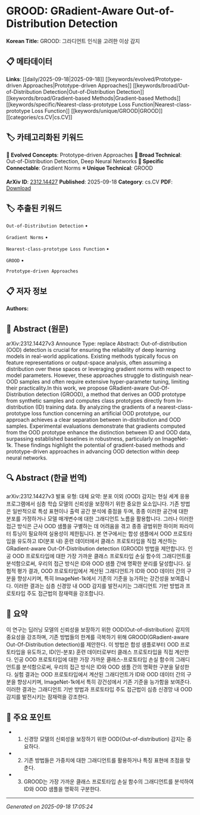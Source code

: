 
# GROOD: GRadient-Aware Out-of-Distribution Detection

**Korean Title:** GROOD: 그라디언트 인식을 고려한 이상 감지

## 📋 메타데이터

**Links**: [[daily/2025-09-18|2025-09-18]] [[keywords/evolved/Prototype-driven Approaches|Prototype-driven Approaches]] [[keywords/broad/Out-of-Distribution Detection|Out-of-Distribution Detection]] [[keywords/broad/Gradient-based Methods|Gradient-based Methods]] [[keywords/specific/Nearest-class-prototype Loss Function|Nearest-class-prototype Loss Function]] [[keywords/unique/GROOD|GROOD]] [[categories/cs.CV|cs.CV]]

## 🏷️ 카테고리화된 키워드
**🚀 Evolved Concepts**: Prototype-driven Approaches
**🔬 Broad Technical**: Out-of-Distribution Detection, Deep Neural Networks
**🔗 Specific Connectable**: Gradient Norms
**⭐ Unique Technical**: GROOD

**ArXiv ID**: [2312.14427](https://arxiv.org/abs/2312.14427)
**Published**: 2025-09-18
**Category**: cs.CV
**PDF**: [Download](https://arxiv.org/pdf/2312.14427.pdf)


## 🏷️ 추출된 키워드



`Out-of-Distribution Detection` • 

`Gradient Norms` • 

`Nearest-class-prototype Loss Function` • 

`GROOD` • 

`Prototype-driven Approaches`



## 📋 저자 정보

**Authors:** 

## 📄 Abstract (원문)

arXiv:2312.14427v3 Announce Type: replace 
Abstract: Out-of-distribution (OOD) detection is crucial for ensuring the reliability of deep learning models in real-world applications. Existing methods typically focus on feature representations or output-space analysis, often assuming a distribution over these spaces or leveraging gradient norms with respect to model parameters. However, these approaches struggle to distinguish near-OOD samples and often require extensive hyper-parameter tuning, limiting their practicality.In this work, we propose GRadient-aware Out-Of-Distribution detection (GROOD), a method that derives an OOD prototype from synthetic samples and computes class prototypes directly from In-distribution (ID) training data. By analyzing the gradients of a nearest-class-prototype loss function concerning an artificial OOD prototype, our approach achieves a clear separation between in-distribution and OOD samples. Experimental evaluations demonstrate that gradients computed from the OOD prototype enhance the distinction between ID and OOD data, surpassing established baselines in robustness, particularly on ImageNet-1k. These findings highlight the potential of gradient-based methods and prototype-driven approaches in advancing OOD detection within deep neural networks.

## 🔍 Abstract (한글 번역)

arXiv:2312.14427v3 발표 유형: 대체
요약: 분포 이외 (OOD) 감지는 현실 세계 응용 프로그램에서 심층 학습 모델의 신뢰성을 보장하기 위한 중요한 요소입니다. 기존 방법은 일반적으로 특성 표현이나 출력 공간 분석에 중점을 두며, 종종 이러한 공간에 대한 분포를 가정하거나 모델 매개변수에 대한 그래디언트 노름을 활용합니다. 그러나 이러한 접근 방식은 근사 OOD 샘플을 구별하는 데 어려움을 겪고 종종 광범위한 하이퍼 파라미터 튜닝이 필요하여 실용성이 제한됩니다. 본 연구에서는 합성 샘플에서 OOD 프로토타입을 유도하고 ID(분포 내) 훈련 데이터에서 클래스 프로토타입을 직접 계산하는 GRadient-aware Out-Of-Distribution detection (GROOD) 방법을 제안합니다. 인공 OOD 프로토타입에 대한 가장 가까운 클래스 프로토타입 손실 함수의 그래디언트를 분석함으로써, 우리의 접근 방식은 ID와 OOD 샘플 간에 명확한 분리를 달성합니다. 실험적 평가 결과, OOD 프로토타입에서 계산된 그래디언트가 ID와 OOD 데이터 간의 구분을 향상시키며, 특히 ImageNet-1k에서 기존의 기준을 능가하는 강건성을 보여줍니다. 이러한 결과는 심층 신경망 내 OOD 감지를 발전시키는 그래디언트 기반 방법과 프로토타입 주도 접근법의 잠재력을 강조합니다.

## 📝 요약

이 연구는 딥러닝 모델의 신뢰성을 보장하기 위한 OOD(Out-of-distribution) 감지의 중요성을 강조하며, 기존 방법들의 한계를 극복하기 위해 GROOD(GRadient-aware Out-Of-Distribution detection)를 제안한다. 이 방법은 합성 샘플로부터 OOD 프로토타입을 유도하고, ID(인-분포) 훈련 데이터로부터 클래스 프로토타입을 직접 계산한다. 인공 OOD 프로토타입에 대한 가장 가까운 클래스-프로토타입 손실 함수의 그래디언트를 분석함으로써, 우리의 접근 방식은 ID와 OOD 샘플 간의 명확한 구분을 달성한다. 실험 결과는 OOD 프로토타입에서 계산된 그래디언트가 ID와 OOD 데이터 간의 구분을 향상시키며, ImageNet-1k에서 특히 강건성에서 기존 기준을 능가함을 보여준다. 이러한 결과는 그래디언트 기반 방법과 프로토타입 주도 접근법이 심층 신경망 내 OOD 감지를 발전시키는 잠재력을 강조한다.

## 🎯 주요 포인트


- 1. 신경망 모델의 신뢰성을 보장하기 위한 OOD(Out-of-distribution) 감지는 중요하다.

- 2. 기존 방법들은 가중치에 대한 그래디언트를 활용하거나 특징 표현에 초점을 맞춘다.

- 3. GROOD는 가장 가까운 클래스 프로토타입 손실 함수의 그래디언트를 분석하여 ID와 OOD 샘플을 명확히 구분한다.


---

*Generated on 2025-09-18 17:05:24*